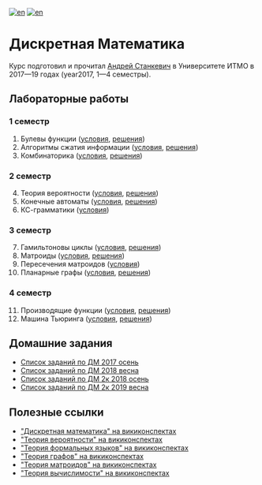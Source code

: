 [![en](https://img.shields.io/badge/lang-en-red.svg)](README.md) [![en](https://img.shields.io/badge/lang-ru-blue.svg)](README.ru.md)

# Дискретная Математика

Курс подготовил и прочитал [Андрей Станкевич](https://github.com/andrewzta) в Университете ИТМО в 2017—19 годах (year2017, 1—4 семестры).

## Лабораторные работы

### 1 семестр

1. Булевы функции ([условия](lab01-boolean-function/tasks.pdf), [решения](lab01-boolean-function))
2. Алгоритмы сжатия информации ([условия](lab02-compression/tasks.pdf), [решения](lab02-compression))
3. Комбинаторика ([условия](lab03-combinatorics/tasks.pdf), [решения](lab03-combinatorics))

### 2 семестр

4. Теория вероятности ([условия](lab04-probability/tasks.pdf), [решения](lab04-probability))
5. Конечные автоматы ([условия](lab05-automata/tasks.pdf), [решения](lab05-automata))
6. КС-грамматики ([условия](lab06-cf-grammar/tasks.pdf))

### 3 семестр

7. Гамильтоновы циклы ([условия](lab07-hamilton/tasks.pdf), [решения](lab07-hamilton))
8. Матроиды ([условия](lab08-matroids/tasks.pdf), [решения](lab08-matroids))
9. Пересечения матроидов ([условия](lab09-matroids-intersection/tasks.pdf))
10. Планарные графы ([условия](lab10-planar/tasks.pdf), [решения](lab10-planar))

### 4 семестр

11. Производящие функции ([условия](lab11-genfunction/tasks.pdf), [решения](lab11-genfunction))
12. Машина Тьюринга ([условия](lab12-turing/tasks.pdf), [решения](lab12-turing))

## Домашние задания

* [Список заданий по ДМ 2017 осень](http://neerc.ifmo.ru/wiki/index.php?title=%D0%A1%D0%BF%D0%B8%D1%81%D0%BE%D0%BA_%D0%B7%D0%B0%D0%B4%D0%B0%D0%BD%D0%B8%D0%B9_%D0%BF%D0%BE_%D0%94%D0%9C_2017_%D0%BE%D1%81%D0%B5%D0%BD%D1%8C)
* [Список заданий по ДМ 2018 весна](http://neerc.ifmo.ru/wiki/index.php?title=%D0%A1%D0%BF%D0%B8%D1%81%D0%BE%D0%BA_%D0%B7%D0%B0%D0%B4%D0%B0%D0%BD%D0%B8%D0%B9_%D0%BF%D0%BE_%D0%94%D0%9C_2018_%D0%B2%D0%B5%D1%81%D0%BD%D0%B0)
* [Список заданий по ДМ 2к 2018 осень](http://neerc.ifmo.ru/wiki/index.php?title=%D0%A1%D0%BF%D0%B8%D1%81%D0%BE%D0%BA_%D0%B7%D0%B0%D0%B4%D0%B0%D0%BD%D0%B8%D0%B9_%D0%BF%D0%BE_%D0%94%D0%9C_2%D0%BA_2018_%D0%BE%D1%81%D0%B5%D0%BD%D1%8C)
* [Список заданий по ДМ 2к 2019 весна](http://neerc.ifmo.ru/wiki/index.php?title=%D0%A1%D0%BF%D0%B8%D1%81%D0%BE%D0%BA_%D0%B7%D0%B0%D0%B4%D0%B0%D0%BD%D0%B8%D0%B9_%D0%BF%D0%BE_%D0%94%D0%9C_2%D0%BA_2019_%D0%B2%D0%B5%D1%81%D0%BD%D0%B0)

## Полезные ссылки

* ["Дискретная математика" на викиконспектах](http://neerc.ifmo.ru/wiki/index.php?title=%D0%94%D0%B8%D1%81%D0%BA%D1%80%D0%B5%D1%82%D0%BD%D0%B0%D1%8F_%D0%BC%D0%B0%D1%82%D0%B5%D0%BC%D0%B0%D1%82%D0%B8%D0%BA%D0%B0)
* ["Теория вероятности" на викиконспектах](http://neerc.ifmo.ru/wiki/index.php?title=%D0%A2%D0%B5%D0%BE%D1%80%D0%B8%D1%8F_%D0%B2%D0%B5%D1%80%D0%BE%D1%8F%D1%82%D0%BD%D0%BE%D1%81%D1%82%D0%B5%D0%B9)
* ["Теория формальных языков" на викиконспектах](http://neerc.ifmo.ru/wiki/index.php?title=%D0%A2%D0%B5%D0%BE%D1%80%D0%B8%D1%8F_%D1%84%D0%BE%D1%80%D0%BC%D0%B0%D0%BB%D1%8C%D0%BD%D1%8B%D1%85_%D1%8F%D0%B7%D1%8B%D0%BA%D0%BE%D0%B2)
* ["Теория графов" на викиконспектах](http://neerc.ifmo.ru/wiki/index.php?title=%D0%A2%D0%B5%D0%BE%D1%80%D0%B8%D1%8F_%D0%B3%D1%80%D0%B0%D1%84%D0%BE%D0%B2)
* ["Теория матроидов" на викиконспектах](http://neerc.ifmo.ru/wiki/index.php?title=%D0%A2%D0%B5%D0%BE%D1%80%D0%B8%D1%8F_%D0%BC%D0%B0%D1%82%D1%80%D0%BE%D0%B8%D0%B4%D0%BE%D0%B2)
* ["Теория вычислимости" на викиконспектах](http://neerc.ifmo.ru/wiki/index.php?title=%D0%A2%D0%B5%D0%BE%D1%80%D0%B8%D1%8F_%D0%B2%D1%8B%D1%87%D0%B8%D1%81%D0%BB%D0%B8%D0%BC%D0%BE%D1%81%D1%82%D0%B8)
